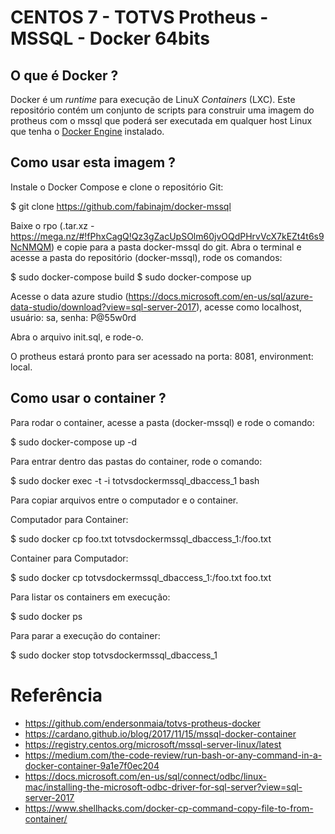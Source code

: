 # CENTOS 7 - TOTVS Protheus - MSSQL - Docker 64bits

## O que é Docker ?

Docker é um _runtime_ para execução de LinuX _Containers_ (LXC). Este repositório contém um conjunto de scripts para construir uma imagem do protheus com o mssql que poderá ser executada em qualquer host Linux que tenha o [Docker Engine](https://docs.docker.com/installation/) instalado.

## Como usar esta imagem ?

Instale o Docker Compose e clone o repositório Git:

$ git clone https://github.com/fabinajm/docker-mssql

Baixe o rpo (.tar.xz - https://mega.nz/#!fPhxCagQ!Qz3gZacUpSOlm60jvOQdPHrvVcX7kEZt4t6s9NcNMQM) e copie para a pasta docker-mssql do git. 
Abra o terminal e acesse a pasta do repositório (docker-mssql), rode os comandos:

$ sudo docker-compose build 
$ sudo docker-compose up

Acesse o data azure studio (https://docs.microsoft.com/en-us/sql/azure-data-studio/download?view=sql-server-2017), acesse como localhost, usuário: sa, senha: P@55w0rd

Abra o arquivo init.sql, e rode-o.

O protheus estará pronto para ser acessado na porta: 8081, environment: local.

## Como usar o container ?

Para rodar o container, acesse a pasta (docker-mssql) e rode o comando:

$ sudo docker-compose up -d

Para entrar dentro das pastas do container, rode o comando:

$ sudo docker exec -t -i totvsdockermssql_dbaccess_1 bash

Para copiar arquivos entre o computador e o container.

Computador para Container:

$ sudo docker cp foo.txt totvsdockermssql_dbaccess_1:/foo.txt

Container para Computador:

$ sudo docker cp totvsdockermssql_dbaccess_1:/foo.txt foo.txt

Para listar os containers em execução:

$ sudo docker ps

Para parar a execução do container:

$ sudo docker stop totvsdockermssql_dbaccess_1

# Referência

* https://github.com/endersonmaia/totvs-protheus-docker
* https://cardano.github.io/blog/2017/11/15/mssql-docker-container
* https://registry.centos.org/microsoft/mssql-server-linux/latest
* https://medium.com/the-code-review/run-bash-or-any-command-in-a-docker-container-9a1e7f0ec204
* https://docs.microsoft.com/en-us/sql/connect/odbc/linux-mac/installing-the-microsoft-odbc-driver-for-sql-server?view=sql-server-2017
* https://www.shellhacks.com/docker-cp-command-copy-file-to-from-container/
